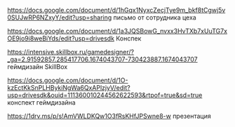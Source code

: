 https://docs.google.com/document/d/1hGqx1NyxcZecjTye9m_bkf8tCgwj5v0SUJwRP6NZxyY/edit?usp=sharing письмо от сотрудника цеха 

https://docs.google.com/document/d/1a3JQSBowG_nvxx3HvTXb7xUuTG7xOE9jo9i8weBiYds/edit?usp=drivesdk Конспек 

https://intensive.skillbox.ru/gamedesigner/?_ga=2.91592857.285417706.1674043707-730423887.1674043707 геймдизайн SkillBox

https://docs.google.com/document/d/1O-kzEctKkSnPLHBykiNgWa6QxAPlzjyV/edit?usp=drivesdk&ouid=111360010244562622593&rtpof=true&sd=true конспект геймдизайна

https://1drv.ms/p/s!AmVWLDKQw1O3fRsKHfJPSwne8-w презентация 

